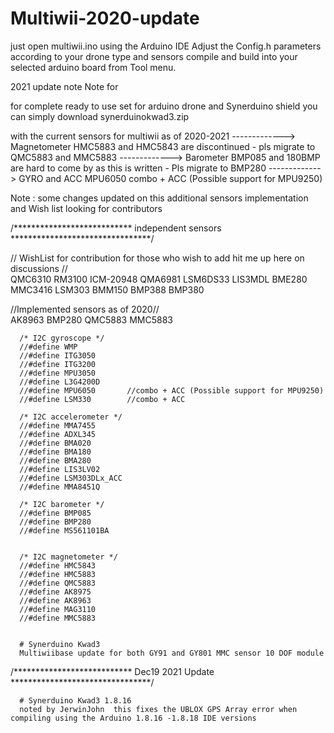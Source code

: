 # Multiwii-2020-update

just open multiwii.ino using the Arduino IDE 
Adjust the Config.h parameters according to your drone type and sensors
compile and build into your selected arduino board from Tool menu.

2021 update note Note for 

for complete ready to use set for arduino drone and Synerduino shield you can simply download 
synerduinokwad3.zip 

with the current sensors for multiwii as of 2020-2021
------------->
Magnetometer HMC5883 and HMC5843 are discontinued - pls migrate to QMC5883 and MMC5883 
------------->
Barometer BMP085 and 180BMP are hard to come by as this is written - Pls migrate to BMP280
------------->
GYRO and  ACC MPU6050   combo + ACC (Possible support for MPU9250)




Note : some changes updated on this additional sensors implementation and Wish list looking for contributors 



/***************************    independent sensors    ********************************/
      
// WishList for contribution for those who wish to add hit me up here on discussions //  
      QMC6310
      RM3100
      ICM-20948
      QMA6981
      LSM6DS33
      LIS3MDL
      BME280
      MMC3416
      LSM303
      BMM150
      BMP388
      BMP380
        
//Implemented sensors as of 2020//     
      AK8963
      BMP280
      QMC5883
      MMC5883
      
      
      /* I2C gyroscope */
      //#define WMP
      //#define ITG3050
      //#define ITG3200
      //#define MPU3050
      //#define L3G4200D
      //#define MPU6050       //combo + ACC (Possible support for MPU9250)
      //#define LSM330        //combo + ACC
      
      /* I2C accelerometer */
      //#define MMA7455
      //#define ADXL345
      //#define BMA020
      //#define BMA180
      //#define BMA280
      //#define LIS3LV02
      //#define LSM303DLx_ACC
      //#define MMA8451Q

      /* I2C barometer */
      //#define BMP085
      //#define BMP280
      //#define MS561101BA
      

      /* I2C magnetometer */
      //#define HMC5843
      //#define HMC5883
      //#define QMC5883
      //#define AK8975
      //#define AK8963
      //#define MAG3110
      //#define MMC5883
      
      
      # Synerduino Kwad3
      Multiwiibase update for both GY91 and GY801 MMC sensor 10 DOF module
      
     

/***************************    Dec19 2021 Update    ********************************/ 
      
      # Synerduino Kwad3 1.8.16
      noted by JerwinJohn  this fixes the UBLOX GPS Array error when compiling using the Arduino 1.8.16 -1.8.18 IDE versions 
